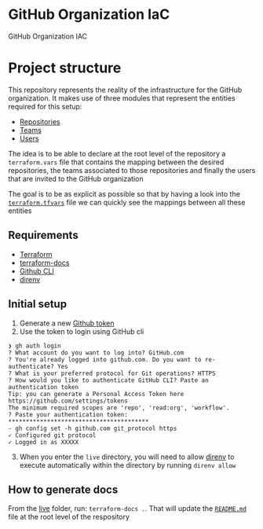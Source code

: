# GitHub Organization IaC

GitHub Organization IAC

# Project structure

This repository represents the reality of the infrastructure for the GitHub
organization. It makes use of three modules that represent the entities required
for this setup:

- [Repositories](../../modules/repository/README.md)
- [Teams](../../modules/team/README.md)
- [Users](../../modules/user/README.md)

The idea is to be able to declare at the root level of the repository a
`terraform.vars` file that contains the mapping between the desired
repositories, the teams associated to those repositories and finally the users
that are invited to the GitHub organization

The goal is to be as explicit as possible so that by having a look into the
[`terraform.tfvars`](../terraform.tfvars) file we can quickly see the mappings
between all these entities

## Requirements

- [Terraform](https://www.terraform.io/)
- [terraform-docs](https://terraform-docs.io/)
- [Github CLI](https://github.com/cli/cli)
- [direnv](https://direnv.net/docs/installation.html)

## Initial setup

1. Generate a new [Github token](https://github.com/settings/tokens)
2. Use the token to login using GitHub cli

```
❯ gh auth login
? What account do you want to log into? GitHub.com
? You're already logged into github.com. Do you want to re-authenticate? Yes
? What is your preferred protocol for Git operations? HTTPS
? How would you like to authenticate GitHub CLI? Paste an authentication token
Tip: you can generate a Personal Access Token here https://github.com/settings/tokens
The minimum required scopes are 'repo', 'read:org', 'workflow'.
? Paste your authentication token: ****************************************
- gh config set -h github.com git_protocol https
✓ Configured git protocol
✓ Logged in as XXXXX
```

3. When you enter the `live` directory, you will need to allow
   [direnv](https://direnv.net/) to execute automatically within the directory
   by running `direnv allow`

## How to generate docs

From the [live](./live) folder, run: `terraform-docs .`. That will update the
[`README.md`](README.md) file at the root level of the respository
